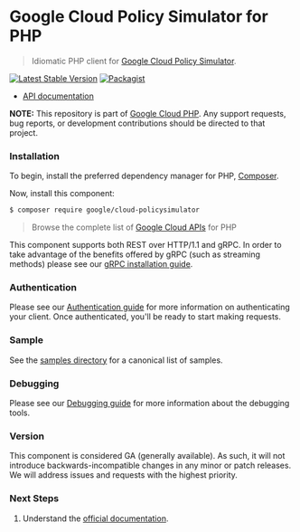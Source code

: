 # Google Cloud Policy Simulator for PHP

> Idiomatic PHP client for [Google Cloud Policy Simulator]().

[![Latest Stable Version](https://poser.pugx.org/google/cloud-policysimulator/v/stable)](https://packagist.org/packages/google/cloud-policysimulator) [![Packagist](https://img.shields.io/packagist/dm/google/cloud-policysimulator.svg)](https://packagist.org/packages/google/cloud-policysimulator)

* [API documentation](https://cloud.google.com/php/docs/reference/cloud-policysimulator/latest)

**NOTE:** This repository is part of [Google Cloud PHP](https://github.com/googleapis/google-cloud-php). Any
support requests, bug reports, or development contributions should be directed to
that project.

### Installation

To begin, install the preferred dependency manager for PHP, [Composer](https://getcomposer.org/).

Now, install this component:

```sh
$ composer require google/cloud-policysimulator
```

> Browse the complete list of [Google Cloud APIs](https://cloud.google.com/php/docs/reference)
> for PHP

This component supports both REST over HTTP/1.1 and gRPC. In order to take advantage of the benefits
offered by gRPC (such as streaming methods) please see our
[gRPC installation guide](https://cloud.google.com/php/grpc).

### Authentication

Please see our [Authentication guide](https://github.com/googleapis/google-cloud-php/blob/main/AUTHENTICATION.md) for more information
on authenticating your client. Once authenticated, you'll be ready to start making requests.

### Sample

See the [samples directory](https://github.com/googleapis/google-cloud-php-policysimulator/tree/main/samples) for a canonical list of samples.

### Debugging

Please see our [Debugging guide](https://github.com/googleapis/google-cloud-php/blob/main/DEBUG.md)
for more information about the debugging tools.

### Version

This component is considered GA (generally available). As such, it will not introduce backwards-incompatible changes in
any minor or patch releases. We will address issues and requests with the highest priority.

### Next Steps

1. Understand the [official documentation](https://cloud.google.com/policy-intelligence/docs/iam-simulator-overview).
